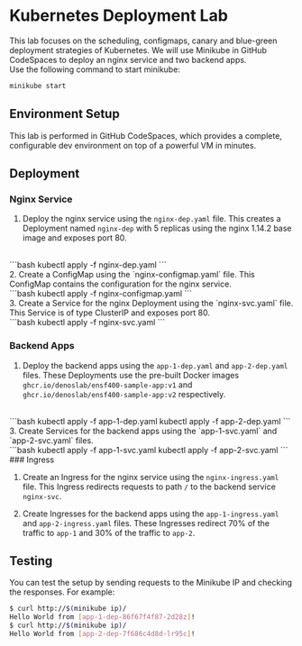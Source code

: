 # Kubernetes Deployment Lab

This lab focuses on the scheduling, configmaps, canary and blue-green deployment strategies of Kubernetes. We will use Minikube in GitHub CodeSpaces to deploy an nginx service and two backend apps.
<br>
Use the following command to start minikube:
```bash
minikube start
```

## Environment Setup

This lab is performed in GitHub CodeSpaces, which provides a complete, configurable dev environment on top of a powerful VM in minutes. 

## Deployment

### Nginx Service

1. Deploy the nginx service using the `nginx-dep.yaml` file. This creates a Deployment named `nginx-dep` with 5 replicas using the nginx 1.14.2 base image and exposes port 80.
<br>
```bash
kubectl apply -f nginx-dep.yaml
```
<br>
2. Create a ConfigMap using the `nginx-configmap.yaml` file. This ConfigMap contains the configuration for the nginx service.
<br>
```bash
kubectl apply -f nginx-configmap.yaml
```
<br>
3. Create a Service for the nginx Deployment using the `nginx-svc.yaml` file. This Service is of type ClusterIP and exposes port 80.
<br>
```bash
kubectl apply -f nginx-svc.yaml
```

### Backend Apps

1. Deploy the backend apps using the `app-1-dep.yaml` and `app-2-dep.yaml` files. These Deployments use the pre-built Docker images `ghcr.io/denoslab/ensf400-sample-app:v1` and `ghcr.io/denoslab/ensf400-sample-app:v2` respectively.
<br>
```bash
kubectl apply -f app-1-dep.yaml
kubectl apply -f app-2-dep.yaml
```
<br>
3. Create Services for the backend apps using the `app-1-svc.yaml` and `app-2-svc.yaml` files.
<br>
```bash
kubectl apply -f app-1-svc.yaml
kubectl apply -f app-2-svc.yaml
```
<br>
### Ingress

1. Create an Ingress for the nginx service using the `nginx-ingress.yaml` file. This Ingress redirects requests to path `/` to the backend service `nginx-svc`.

2. Create Ingresses for the backend apps using the `app-1-ingress.yaml` and `app-2-ingress.yaml` files. These Ingresses redirect 70% of the traffic to `app-1` and 30% of the traffic to `app-2`.

## Testing

You can test the setup by sending requests to the Minikube IP and checking the responses. For example:

```bash
$ curl http://$(minikube ip)/
Hello World from [app-1-dep-86f67f4f87-2d28z]!
$ curl http://$(minikube ip)/
Hello World from [app-2-dep-7f686c4d8d-lr95c]!
